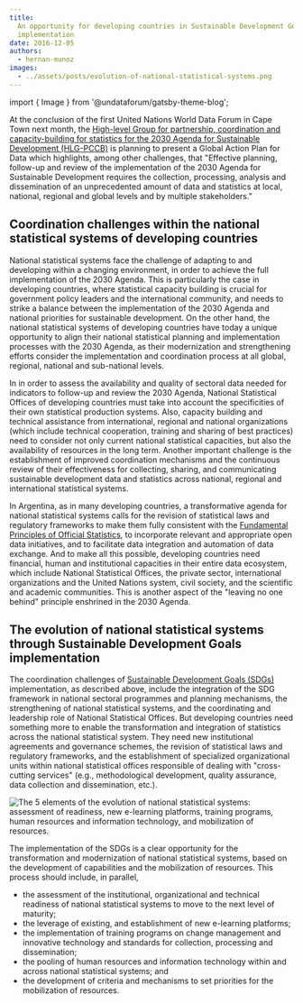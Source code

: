 ```yaml
---
title:
  An opportunity for developing countries in Sustainable Development Goals
  implementation
date: 2016-12-05
authors:
  - hernan-munoz
images:
  - ../assets/posts/evolution-of-national-statistical-systems.png
---
```


import { Image } from '@undataforum/gatsby-theme-blog';

At the conclusion of the first United Nations World Data Forum in Cape Town next
month, the
[High-level Group for partnership, coordination and capacity-building for statistics for the 2030 Agenda for Sustainable Development (HLG-PCCB)](https://unstats.un.org/sdgs/hlg/)
is planning to present a Global Action Plan for Data which highlights, among
other challenges, that "Effective planning, follow-up and review of the
implementation of the 2030 Agenda for Sustainable Development requires the
collection, processing, analysis and dissemination of an unprecedented amount of
data and statistics at local, national, regional and global levels and by
multiple stakeholders."

## Coordination challenges within the national statistical systems of developing countries

National statistical systems face the challenge of adapting to and developing
within a changing environment, in order to achieve the full implementation of
the 2030 Agenda. This is particularly the case in developing countries, where
statistical capacity building is crucial for government policy leaders and the
international community, and needs to strike a balance between the
implementation of the 2030 Agenda and national priorities for sustainable
development. On the other hand, the national statistical systems of developing
countries have today a unique opportunity to align their national statistical
planning and implementation processes with the 2030 Agenda, as their
modernization and strengthening efforts consider the implementation and
coordination process at all global, regional, national and sub-national levels.

In in order to assess the availability and quality of sectoral data needed for
indicators to follow-up and review the 2030 Agenda, National Statistical Offices
of developing countries must take into account the specificities of their own
statistical production systems. Also, capacity building and technical assistance
from international, regional and national organizations (which include technical
cooperation, training and sharing of best practices) need to consider not only
current national statistical capacities, but also the availability of resources
in the long term. Another important challenge is the establishment of improved
coordination mechanisms and the continuous review of their effectiveness for
collecting, sharing, and communicating sustainable development data and
statistics across national, regional and international statistical systems.

In Argentina, as in many developing countries, a transformative agenda for
national statistical systems calls for the revision of statistical laws and
regulatory frameworks to make them fully consistent with the
[Fundamental Principles of Official Statistics](https://unstats.un.org/unsd/dnss/gp/fundprinciples.aspx),
to incorporate relevant and appropriate open data initiatives, and to facilitate
data integration and automation of data exchange. And to make all this possible,
developing countries need financial, human and institutional capacities in their
entire data ecosystem, which include National Statistical Offices, the private
sector, international organizations and the United Nations system, civil
society, and the scientific and academic communities. This is another aspect of
the "leaving no one behind" principle enshrined in the 2030 Agenda.

## The evolution of national statistical systems through Sustainable Development Goals implementation

The coordination challenges of
[Sustainable Development Goals (SDGs)](https://sustainabledevelopment.un.org/sdgs)
implementation, as described above, include the integration of the SDG framework
in national sectoral programmes and planning mechanisms, the strengthening of
national statistical systems, and the coordinating and leadership role of
National Statistical Offices. But developing countries need something more to
enable the transformation and integration of statistics across the national
statistical system. They need new institutional agreements and governance
schemes, the revision of statistical laws and regulatory frameworks, and the
establishment of specialized organizational units within national statistical
offices responsible of dealing with "cross-cutting services" (e.g.,
methodological development, quality assurance, data collection and
dissemination, etc.).

<Image
  fluid={props.images[0]}
  title="The evolution of national statistical systems."
  alt="The 5 elements of the evolution of national statistical systems: assessment of readiness, new e-learning platforms, training programs, human resources and information technology, and mobilization of resources."
/>

The implementation of the SDGs is a clear opportunity for the transformation and
modernization of national statistical systems, based on the development of
capabilities and the mobilization of resources. This process should include, in
parallel,

- the assessment of the institutional, organizational and technical readiness of
  national statistical systems to move to the next level of maturity;
- the leverage of existing, and establishment of new e-learning platforms;
- the implementation of training programs on change management and innovative
  technology and standards for collection, processing and dissemination;
- the pooling of human resources and information technology within and across
  national statistical systems; and
- the development of criteria and mechanisms to set priorities for the
  mobilization of resources.
